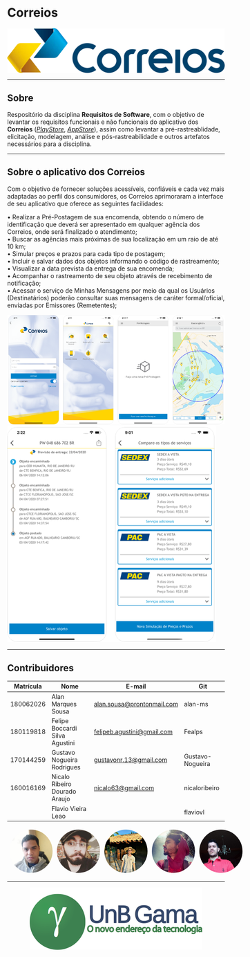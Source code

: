 # Correios
<div style="display:flex; justify-content:center">
<img src="./images/correios-main.png">
</div>

- - -  

## Sobre
Respositório da disciplina **Requisitos de Software**, com o objetivo de levantar os requisitos funcionais e não funcionais do aplicativo dos **Correios** (*[PlayStore](https://play.google.com/store/apps/details?id=br.com.correios.preatendimento&hl=pt_BR)*, *[AppStore](https://apps.apple.com/br/app/correios/id1399617917#?platform=iphone)*), assim como levantar a pré-rastreablidade, elicitação, modelagem, análise e pós-rastreabilidade e outros artefatos necessários para a disciplina.
- - -
## Sobre o aplicativo dos Correios
Com o objetivo de fornecer soluções acessíveis, confiáveis e cada vez mais adaptadas ao perfil dos consumidores, os Correios aprimoraram a interface de seu aplicativo que oferece as seguintes facilidades:

• Realizar a Pré-Postagem de sua encomenda, obtendo o número de identificação que deverá ser apresentado em qualquer agência dos Correios, onde será finalizado o atendimento;  
• Buscar as agências mais próximas de sua localização em um raio de até 10 km;  
• Simular preços e prazos para cada tipo de postagem;  
• Incluir e salvar dados dos objetos informando o código de rastreamento;  
• Visualizar a data prevista da entrega de sua encomenda;  
• Acompanhar o rastreamento de seu objeto através de recebimento de notificação;  
• Acessar o serviço de Minhas Mensagens por meio da qual os Usuários (Destinatários) poderão consultar suas mensagens de caráter formal/oficial, enviadas por Emissores (Remetentes);  


![img](./images/about1.png)
![img](./images/about2.png)
- - -
## Contribuidores
Matrícula | Nome | E-mail | Git | 
--------- | ---- | ------ | --- |
180062026| Alan Marques Sousa | alan.sousa@prontonmail.com | alan-ms|
180119818| Felipe Boccardi Silva Agustini | felipeb.agustini@gmail.com | Fealps |
170144259 | Gustavo Nogueira Rodrigues| gustavonr.13@gmail.com | Gustavo-Nogueira |
160016169 | Nicalo Ribeiro Dourado Araujo| nicalo63@gmail.com | nicaloribeiro |
||Flavio Vieira Leao | | flaviovl|

<div style="display:flex; justify-content:space-around">
<img src="./images/contribuidores/alan.jpg" width="100" height="100" style="border-radius: 50%; margin: 5px"/>
<img src="./images/contribuidores/felipe.jpg" width="100" height="100" style="border-radius: 50%; margin: 5px"/>
<img src="./images/contribuidores/gustavo.jpg" width="100" height="100" style="border-radius: 50%; margin: 5px" />
<img src="./images/contribuidores/nicalo.jpg" width="100" height="100" style="border-radius: 50%; margin: 5px" />
<img src="./images/contribuidores/flavio.jpg" width="100" height="100" style="border-radius: 50%; margin: 5px" />
</div>

- - -

<div style="display:flex; justify-content:center">
<a href="https://fga.unb.br/" target="blank"><img src ="./images/portal-fga.png"></a>
</div>

